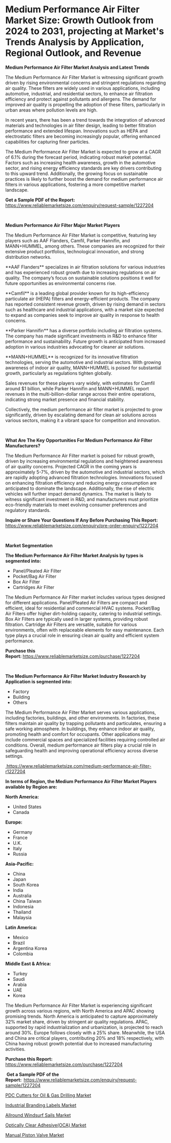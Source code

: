 <p><h1>Medium Performance Air Filter Market Size: Growth Outlook from 2024 to 2031, projecting at Market's Trends Analysis by Application, Regional Outlook, and Revenue</h1></p><p><strong>Medium Performance Air Filter Market Analysis and Latest Trends</strong></p>
<p><p>The Medium Performance Air Filter Market is witnessing significant growth driven by rising environmental concerns and stringent regulations regarding air quality. These filters are widely used in various applications, including automotive, industrial, and residential sectors, to enhance air filtration efficiency and protect against pollutants and allergens. The demand for improved air quality is propelling the adoption of these filters, particularly in urban areas where pollution levels are high.</p><p>In recent years, there has been a trend towards the integration of advanced materials and technologies in air filter design, leading to better filtration performance and extended lifespan. Innovations such as HEPA and electrostatic filters are becoming increasingly popular, offering enhanced capabilities for capturing finer particles.</p><p>The Medium Performance Air Filter Market is expected to grow at a CAGR of 6.1% during the forecast period, indicating robust market potential. Factors such as increasing health awareness, growth in the automotive sector, and rising energy efficiency standards are key drivers contributing to this upward trend. Additionally, the growing focus on sustainable practices is likely to further boost the demand for medium performance air filters in various applications, fostering a more competitive market landscape.</p></p>
<p><strong>Get a Sample PDF of the Report:&nbsp;</strong> <a href="https://www.reliablemarketsize.com/enquiry/request-sample/1227204?utm_campaign=1592&utm_medium=2&utm_source=Github&utm_content=ia&utm_term=14102024&utm_id=medium-performance-air-filter">https://www.reliablemarketsize.com/enquiry/request-sample/1227204</a></p>
<p>&nbsp;</p>
<p><strong>Medium Performance Air Filter Major Market Players</strong></p>
<p><p>The Medium Performance Air Filter Market is competitive, featuring key players such as AAF Flanders, Camfil, Parker Hannifin, and MANN+HUMMEL, among others. These companies are recognized for their extensive product portfolios, technological innovation, and strong distribution networks.</p><p>**AAF Flanders** specializes in air filtration solutions for various industries and has experienced robust growth due to increasing regulations on air quality. The company’s focus on sustainable solutions positions it well for future opportunities as environmental concerns rise.</p><p>**Camfil** is a leading global provider known for its high-efficiency particulate air (HEPA) filters and energy-efficient products. The company has reported consistent revenue growth, driven by rising demand in sectors such as healthcare and industrial applications, with a market size expected to expand as companies seek to improve air quality in response to health concerns.</p><p>**Parker Hannifin** has a diverse portfolio including air filtration systems. The company has made significant investments in R&D to enhance filter performance and sustainability. Future growth is anticipated from increased adoption in various industries advocating for cleaner air solutions.</p><p>**MANN+HUMMEL** is recognized for its innovative filtration technologies, serving the automotive and industrial sectors. With growing awareness of indoor air quality, MANN+HUMMEL is poised for substantial growth, particularly as regulations tighten globally.</p><p>Sales revenues for these players vary widely, with estimates for Camfil around $1 billion, while Parker Hannifin and MANN+HUMMEL report revenues in the multi-billion-dollar range across their entire operations, indicating strong market presence and financial stability.</p><p>Collectively, the medium performance air filter market is projected to grow significantly, driven by escalating demand for clean air solutions across various sectors, making it a vibrant space for competition and innovation.</p></p>
<p>&nbsp;</p>
<p><strong>What Are The Key Opportunities For Medium Performance Air Filter Manufacturers?</strong></p>
<p><p>The Medium Performance Air Filter market is poised for robust growth, driven by increasing environmental regulations and heightened awareness of air quality concerns. Projected CAGR in the coming years is approximately 5-7%, driven by the automotive and industrial sectors, which are rapidly adopting advanced filtration technologies. Innovations focused on enhancing filtration efficiency and reducing energy consumption are anticipated to dominate the landscape. Additionally, the rise of electric vehicles will further impact demand dynamics. The market is likely to witness significant investment in R&D, and manufacturers must prioritize eco-friendly materials to meet evolving consumer preferences and regulatory standards.</p></p>
<p><strong>Inquire or Share Your Questions If Any Before Purchasing This Report:</strong> <a href="https://www.reliablemarketsize.com/enquiry/pre-order-enquiry/1227204?utm_campaign=1592&utm_medium=2&utm_source=Github&utm_content=ia&utm_term=14102024&utm_id=medium-performance-air-filter">https://www.reliablemarketsize.com/enquiry/pre-order-enquiry/1227204</a></p>
<p>&nbsp;</p>
<p><strong>Market Segmentation</strong></p>
<p><strong>The Medium Performance Air Filter Market Analysis by types is segmented into:</strong></p>
<p><ul><li>Panel/Pleated Air Filter</li><li>Pocket/Bag Air Filter</li><li>Box Air Filter</li><li>Cartridges Air Filter</li></ul></p>
<p><p>The Medium Performance Air Filter market includes various types designed for different applications. Panel/Pleated Air Filters are compact and efficient, ideal for residential and commercial HVAC systems. Pocket/Bag Air Filters offer higher dirt-holding capacity, catering to industrial settings. Box Air Filters are typically used in larger systems, providing robust filtration. Cartridge Air Filters are versatile, suitable for various environments, often with replaceable elements for easy maintenance. Each type plays a crucial role in ensuring clean air quality and efficient system performance.</p></p>
<p><strong>Purchase this Report:&nbsp;</strong><a href="https://www.reliablemarketsize.com/purchase/1227204?utm_campaign=1592&utm_medium=2&utm_source=Github&utm_content=ia&utm_term=14102024&utm_id=medium-performance-air-filter">https://www.reliablemarketsize.com/purchase/1227204</a></p>
<p>&nbsp;</p>
<p><strong>The Medium Performance Air Filter Market Industry Research by Application is segmented into:</strong></p>
<p><ul><li>Factory</li><li>Building</li><li>Others</li></ul></p>
<p><p>The Medium Performance Air Filter Market serves various applications, including factories, buildings, and other environments. In factories, these filters maintain air quality by trapping pollutants and particulates, ensuring a safe working atmosphere. In buildings, they enhance indoor air quality, promoting health and comfort for occupants. Other applications may include commercial spaces and specialized facilities requiring controlled air conditions. Overall, medium performance air filters play a crucial role in safeguarding health and improving operational efficiency across diverse settings.</p></p>
<p><a href="https://www.reliablemarketsize.com/medium-performance-air-filter-r1227204?utm_campaign=1592&utm_medium=2&utm_source=Github&utm_content=ia&utm_term=14102024&utm_id=medium-performance-air-filter">&nbsp;https://www.reliablemarketsize.com/medium-performance-air-filter-r1227204</a></p>
<p><strong>In terms of Region, the Medium Performance Air Filter Market Players available by Region are:</strong></p>
<p>
    <p> <strong> North America: </strong>
        <ul>
            <li>United States</li>
            <li>Canada</li>
        </ul>
        </p> 
    <p> <strong> Europe: </strong>
        <ul>
            <li>Germany</li>
            <li>France</li>
            <li>U.K.</li>
            <li>Italy</li>
            <li>Russia</li>
        </ul>
        </p> 
    <p> <strong> Asia-Pacific: </strong>
        <ul>
            <li>China</li>
            <li>Japan</li>
            <li>South Korea</li>
            <li>India</li>
            <li>Australia</li>
            <li>China Taiwan</li>
            <li>Indonesia</li>
            <li>Thailand</li>
            <li>Malaysia</li>
        </ul>
        </p> 
    <p> <strong> Latin America: </strong>
        <ul>
            <li>Mexico</li>
            <li>Brazil</li>
            <li>Argentina Korea</li>
            <li>Colombia</li>
        </ul>
        </p> 
    <p> <strong> Middle East & Africa: </strong>
        <ul>
            <li>Turkey</li>
            <li>Saudi</li>
            <li>Arabia</li>
            <li>UAE</li>
            <li>Korea</li>
        </ul>
    </p>
    </p>
<p><p>The Medium Performance Air Filter Market is experiencing significant growth across various regions, with North America and APAC showing promising trends. North America is anticipated to capture approximately 32% market share, driven by stringent air quality regulations. APAC, supported by rapid industrialization and urbanization, is projected to reach around 30%. Europe follows closely with a 25% share. Meanwhile, the USA and China are critical players, contributing 20% and 18% respectively, with China having robust growth potential due to increased manufacturing activities.</p></p>
<p><strong>Purchase this Report: </strong><a href="https://www.reliablemarketsize.com/purchase/1227204?utm_campaign=1592&utm_medium=2&utm_source=Github&utm_content=ia&utm_term=14102024&utm_id=medium-performance-air-filter">https://www.reliablemarketsize.com/purchase/1227204</a></p>
<p>&nbsp;<strong>Get a Sample PDF of the Report:&nbsp;&nbsp;</strong><a href="https://www.reliablemarketsize.com/enquiry/request-sample/1227204?utm_campaign=1592&utm_medium=2&utm_source=Github&utm_content=ia&utm_term=14102024&utm_id=medium-performance-air-filter">https://www.reliablemarketsize.com/enquiry/request-sample/1227204</a></p>
<p><strong></strong></p>
<p><p><a href="https://www.linkedin.com/pulse/pdc-cutters-oil-gas-drilling-market-refracting-trends-consumer-ivslf?utm_campaign=1592&utm_medium=2&utm_source=Github&utm_content=ia&utm_term=14102024&utm_id=medium-performance-air-filter">PDC Cutters for Oil & Gas Drilling Market</a></p><p><a href="https://www.linkedin.com/pulse/industrial-branding-labels-market-trends-growth-outlook-2024-emjsf?utm_campaign=1592&utm_medium=2&utm_source=Github&utm_content=ia&utm_term=14102024&utm_id=medium-performance-air-filter">Industrial Branding Labels Market</a></p><p><a href="https://www.linkedin.com/pulse/allround-windsurf-sails-market-global-insights-regional-analysis-xs95f?utm_campaign=1592&utm_medium=2&utm_source=Github&utm_content=ia&utm_term=14102024&utm_id=medium-performance-air-filter">Allround Windsurf Sails Market</a></p><p><a href="https://www.linkedin.com/pulse/global-perspectives-optically-clear-adhesiveoca-market-fzzif?utm_campaign=1592&utm_medium=2&utm_source=Github&utm_content=ia&utm_term=14102024&utm_id=medium-performance-air-filter">Optically Clear Adhesive(OCA) Market</a></p><p><a href="https://www.linkedin.com/pulse/manual-piston-valve-market-global-regional-analysis-2024-2031-ukttc?utm_campaign=1592&utm_medium=2&utm_source=Github&utm_content=ia&utm_term=14102024&utm_id=medium-performance-air-filter">Manual Piston Valve Market</a></p></p>